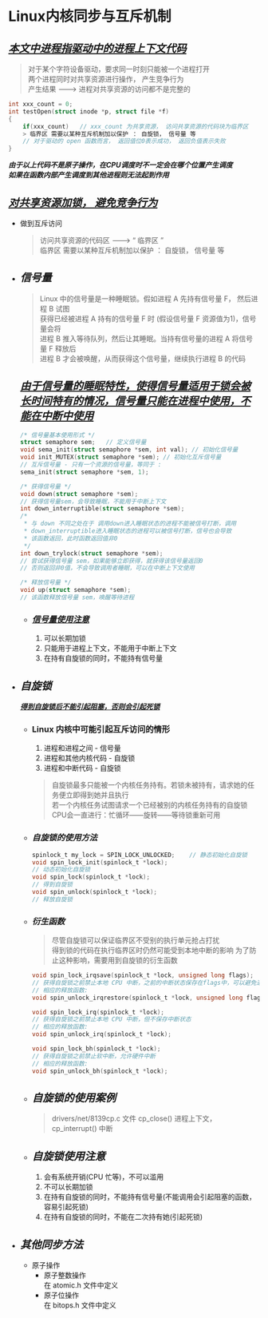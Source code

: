 # Linux内核同步与互斥机制

## *<u>本文中进程指驱动中的进程上下文代码</u>*

> 对于某个字符设备驱动，要求同一时刻只能被一个进程打开  
> 两个进程同时对共享资源进行操作， 产生竞争行为  
> 产生结果 ---> 进程对共享资源的访问都不是完整的  

```C
int xxx_count = 0;
int testOpen(struct inode *p, struct file *f)
{
    if(xxx_count)   // xxx_count 为共享资源， 访问共享资源的代码块为临界区
    > 临界区 需要以某种互斥机制加以保护 ： 自旋锁， 信号量 等  
    // 对于驱动的 open 函数而言， 返回值位0表示成功， 返回负值表示失败
}
```
***由于以上代码不是原子操作，在CPU调度时不一定会在哪个位置产生调度***  
***如果在函数内部产生调度到其他进程则无法起到作用***

## ***<u>对共享资源加锁， 避免竞争行为</u>***

- 做到互斥访问
    > 访问共享资源的代码区 ---> “ 临界区 ”  
    > 临界区 需要以某种互斥机制加以保护 ： 自旋锁， 信号量 等  

- ## ***信号量***
    > Linux 中的信号量是一种睡眠锁。假如进程 A 先持有信号量 F， 然后进程 B 试图  
    > 获得已经被进程 A 持有的信号量 F 时 (假设信号量 F 资源值为1)，信号量会将  
    > 进程 B 推入等待队列，然后让其睡眠。当持有信号量的进程 A 将信号量 F 释放后  
    > 进程 B 才会被唤醒，从而获得这个信号量，继续执行进程 B 的代码  

    ## <u>***由于信号量的睡眠特性，使得信号量适用于锁会被长时间特有的情况，信号量只能在进程中使用，不能在中断中使用***</u>

    ```C
    /* 信号量基本使用形式 */
    struct semaphore sem;   // 定义信号量
    void sema_init(struct semaphore *sem, int val); // 初始化信号量
    void init_MUTEX(struct semaphore *sem); // 初始化互斥信号量
    // 互斥信号量 - 只有一个资源的信号量，等同于 :
    sema_init(struct semaphore *sem, 1);

    /* 获得信号量 */
    void down(struct semaphore *sem);
    // 获得信号量sem，会导致睡眠，不能用于中断上下文
    int down_interruptible(struct semaphore *sem);
    /* 
     * 与 down 不同之处在于 调用down进入睡眠状态的进程不能被信号打断，调用
     * down_interruptible进入睡眠状态的进程可以被信号打断，信号也会导致
     * 该函数返回，此时函数返回值非0
     */
    int down_trylock(struct semaphore *sem);
    // 尝试获得信号量 sem，如果能够立即获得，就获得该信号量返回0
    // 否则返回非0值，不会导致调用者睡眠，可以在中断上下文使用

    /* 释放信号量 */
    void up(struct semaphore *sem);
    // 该函数释放信号量 sem，唤醒等待进程
    ```

    - ### ***<u>信号量使用注意</u>***
        1. 可以长期加锁
        2. 只能用于进程上下文，不能用于中断上下文
        3. 在持有自旋锁的同时，不能持有信号量


- ## ***自旋锁***
    ***<u>得到自旋锁后不能引起阻塞，否则会引起死锁</u>***  
    - ### Linux 内核中可能引起互斥访问的情形
      1. 进程和进程之间 - 信号量
      2. 进程和其他内核代码 - 自旋锁
      3. 进程和中断代码 - 自旋锁
      > 自旋锁最多只能被一个内核任务持有。若锁未被持有，请求她的任务便立即得到她并且执行  
      > 若一个内核任务试图请求一个已经被别的内核任务持有的自旋锁  
      > CPU会一直进行：忙循环——旋转——等待锁重新可用

    - ### ***自旋锁的使用方法***
        ```C
        spinlock_t my_lock = SPIN_LOCK_UNLOCKED;    // 静态初始化自旋锁
        void spin_lock_init(spinlock_t *lock);
        // 动态初始化自旋锁
        void spin_lock(spinlock_t *lock);
        // 得到自旋锁
        void spin_unlock(spinlock_t *lock);
        // 释放自旋锁
        ```
    - ### ***衍生函数***
        > 尽管自旋锁可以保证临界区不受别的执行单元抢占打扰  
        > 得到锁的代码在执行临界区时仍然可能受到本地中断的影响
        > 为了防止这种影响，需要用到自旋锁的衍生函数
        ```C
        void spin_lock_irqsave(spinlock_t *lock, unsigned long flags);
        // 获得自旋锁之前禁止本地 CPU 中断，之前的中断状态保存在flags中，可以避免进程上下文(共享资源的访问)被本地硬件中断打断
        // 相应的释放函数:
        void spin_unlock_irqrestore(spinlock_t *lock, unsigned long flags);

        void spin_lock_irq(spinlock_t *lock);
        // 获得自旋锁之前禁止本地 CPU 中断，但不保存中断状态
        // 相应的释放函数:
        void spin_unlock_irq(spinlock_t *lock);

        void spin_lock_bh(spinlock_t *lock);
        // 获得自旋锁之前禁止软中断，允许硬件中断
        // 相应的释放函数:
        void spin_unlock_bh(spinlock_t *lock);
        ```
    - ## ***自旋锁的使用案例***
        > drivers/net/8139cp.c 文件 cp_close() 进程上下文，cp_interrupt() 中断  
    - ## ***自旋锁使用注意***
        1. 会有系统开销(CPU 忙等)，不可以滥用
        2. 不可以长期加锁
        3. 在持有自旋锁的同时，不能持有信号量(不能调用会引起阻塞的函数，容易引起死锁)
        4. 在持有自旋锁的同时，不能在二次持有她(引起死锁)

- ## ***其他同步方法***
    - 原子操作
        - 原子整数操作  
            在 atomic.h 文件中定义
        - 原子位操作  
            在 bitops.h 文件中定义